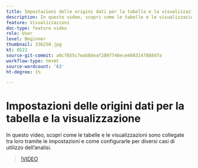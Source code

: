 ```yaml
---
title: Impostazioni delle origini dati per la tabella e la visualizzazione
description: In questo video, scopri come le tabelle e le visualizzazioni sono collegate tra loro tramite le impostazioni e come configurarle per diversi casi di utilizzo dell’analisi.
feature: Visualizzazioni
doc-type: feature video
role: User
level: Beginner
thumbnail: 336250.jpg
kt: 8522
source-git-commit: a0cf655c7eab8deaf2897746ece4883147888d7a
workflow-type: tm+mt
source-wordcount: '63'
ht-degree: 1%

---
```



# Impostazioni delle origini dati per la tabella e la visualizzazione

In questo video, scopri come le tabelle e le visualizzazioni sono collegate tra loro tramite le impostazioni e come configurarle per diversi casi di utilizzo dell’analisi.

>[!VIDEO](https://video.tv.adobe.com/v/336250/?quality=12&learn=on)
